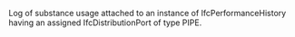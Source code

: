 Log of substance usage attached to an instance of IfcPerformanceHistory having an assigned IfcDistributionPort of type PIPE.

<!-- end of short definition -->

